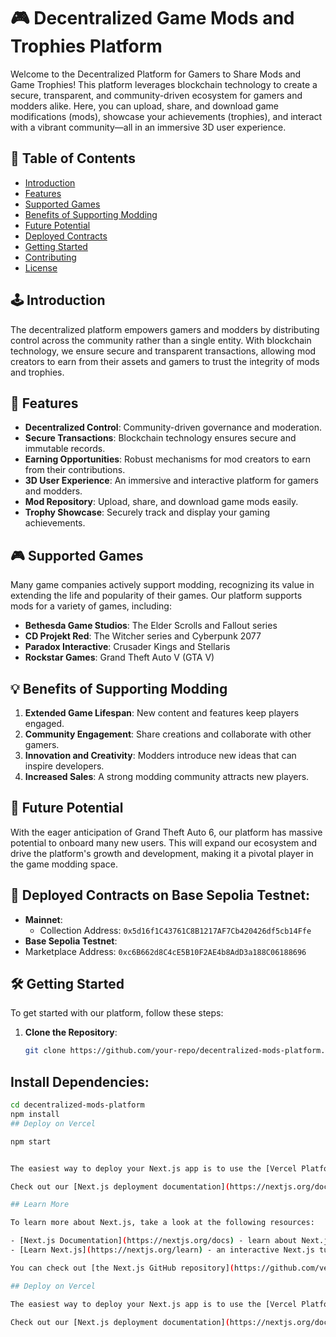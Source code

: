 # 🎮 Decentralized Game Mods and Trophies Platform

Welcome to the Decentralized Platform for Gamers to Share Mods and Game Trophies! This platform leverages blockchain technology to create a secure, transparent, and community-driven ecosystem for gamers and modders alike. Here, you can upload, share, and download game modifications (mods), showcase your achievements (trophies), and interact with a vibrant community—all in an immersive 3D user experience.

## 📜 Table of Contents

- [Introduction](#introduction)
- [Features](#features)
- [Supported Games](#supported-games)
- [Benefits of Supporting Modding](#benefits-of-supporting-modding)
- [Future Potential](#future-potential)
- [Deployed Contracts](#deployed-contracts)
- [Getting Started](#getting-started)
- [Contributing](#contributing)
- [License](#license)

## 🕹️ Introduction

The decentralized platform empowers gamers and modders by distributing control across the community rather than a single entity. With blockchain technology, we ensure secure and transparent transactions, allowing mod creators to earn from their assets and gamers to trust the integrity of mods and trophies.

## 🌟 Features

- **Decentralized Control**: Community-driven governance and moderation.
- **Secure Transactions**: Blockchain technology ensures secure and immutable records.
- **Earning Opportunities**: Robust mechanisms for mod creators to earn from their contributions.
- **3D User Experience**: An immersive and interactive platform for gamers and modders.
- **Mod Repository**: Upload, share, and download game mods easily.
- **Trophy Showcase**: Securely track and display your gaming achievements.

## 🎮 Supported Games

Many game companies actively support modding, recognizing its value in extending the life and popularity of their games. Our platform supports mods for a variety of games, including:

- **Bethesda Game Studios**: The Elder Scrolls and Fallout series
- **CD Projekt Red**: The Witcher series and Cyberpunk 2077
- **Paradox Interactive**: Crusader Kings and Stellaris
- **Rockstar Games**: Grand Theft Auto V (GTA V)

## 💡 Benefits of Supporting Modding

1. **Extended Game Lifespan**: New content and features keep players engaged.
2. **Community Engagement**: Share creations and collaborate with other gamers.
3. **Innovation and Creativity**: Modders introduce new ideas that can inspire developers.
4. **Increased Sales**: A strong modding community attracts new players.

## 🚀 Future Potential

With the eager anticipation of Grand Theft Auto 6, our platform has massive potential to onboard many new users. This will expand our ecosystem and drive the platform's growth and development, making it a pivotal player in the game modding space.

## 📝 Deployed Contracts on Base Sepolia Testnet:

- **Mainnet**: 
  - Collection Address: `0x5d16f1C43761C8B1217AF7Cb420426df5cb14Ffe`
-  **Base Sepolia Testnet**:
  - Marketplace Address: `0xc6B662d8C4cE5B10F2AE4b8AdD3a188C06188696`

## 🛠️ Getting Started

To get started with our platform, follow these steps:

1. **Clone the Repository**:
   ```bash
   git clone https://github.com/your-repo/decentralized-mods-platform.git
   
  ## Install Dependencies:
```bash
cd decentralized-mods-platform
npm install
## Deploy on Vercel

npm start


The easiest way to deploy your Next.js app is to use the [Vercel Platform](https://vercel.com/new?utm_medium=default-template&filter=next.js&utm_source=create-next-app&utm_campaign=create-next-app-readme) from the creators of Next.js.

Check out our [Next.js deployment documentation](https://nextjs.org/docs/deployment) for more details.

## Learn More

To learn more about Next.js, take a look at the following resources:

- [Next.js Documentation](https://nextjs.org/docs) - learn about Next.js features and API.
- [Learn Next.js](https://nextjs.org/learn) - an interactive Next.js tutorial.

You can check out [the Next.js GitHub repository](https://github.com/vercel/next.js/) - your feedback and contributions are welcome!

## Deploy on Vercel

The easiest way to deploy your Next.js app is to use the [Vercel Platform](https://vercel.com/new?utm_medium=default-template&filter=next.js&utm_source=create-next-app&utm_campaign=create-next-app-readme) from the creators of Next.js.

Check out our [Next.js deployment documentation](https://nextjs.org/docs/deployment) for more details.
